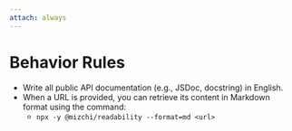 ```yaml
---
attach: always
---
```


# Behavior Rules

- Write all public API documentation (e.g., JSDoc, docstring) in English.
- When a URL is provided, you can retrieve its content in Markdown format using the command:
  - `npx -y @mizchi/readability --format=md <url>`
